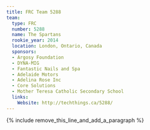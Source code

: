 ```yaml
---
title: FRC Team 5288
team:
  type: FRC
  number: 5288
  name: The Spartans
  rookie_year: 2014
  location: London, Ontario, Canada
  sponsors:
  - Argosy Foundation
  - DYNA-MIG
  - Fantastic Nails and Spa
  - Adelaide Motors
  - Adelina Rose Inc
  - Core Solutions
  - Mother Teresa Catholic Secondary School
  links:
    Website: http://techthings.ca/5288/
---
```


{% include remove_this_line_and_add_a_paragraph %}